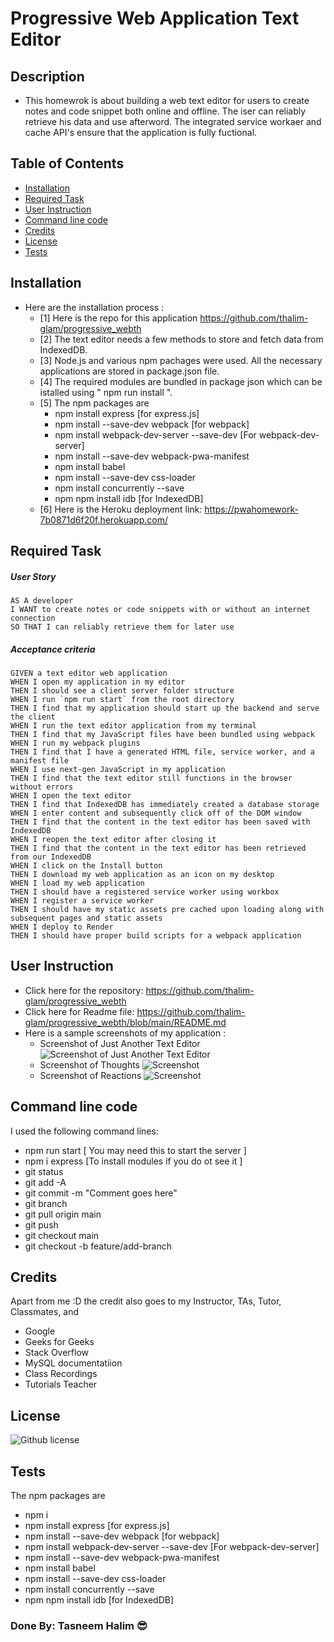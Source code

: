# Progressive Web Application Text Editor

## Description
- This homewrok is about building a web text editor for users to create notes and code snippet both online and offline. The iser can reliably retrieve his data and use afterword. The integrated service workaer and cache API's ensure that the application is fully fuctional.

## Table of Contents
  - [Installation](#installation)
  - [Required Task](#required-task)
  - [User Instruction](#user-instruction)
  - [Command line code](#command-line-code)
  - [Credits](#credits)
  - [License](#license)
  - [Tests](#tests)

## Installation

- Here are the installation process :
  - [1] Here is the repo for this application https://github.com/thalim-glam/progressive_webth
  - [2] The text editor needs a few methods to store and fetch data from IndexedDB.
  - [3] Node.js and various npm pachages were used. All the necessary applications are stored in package.json file.
  - [4] The required modules are bundled in package json which can be istalled using " npm run install ".
  - [5] The npm packages are
    - npm install express [for express.js]
    - npm install --save-dev webpack [for webpack]
    - npm install webpack-dev-server --save-dev [For webpack-dev-server]
    - npm install --save-dev webpack-pwa-manifest
    - npm install babel
    - npm install --save-dev css-loader
    - npm install concurrently --save
    - npm npm install idb [for IndexedDB]
  - [6] Here is the Heroku deployment link: https://pwahomework-7b0871d6f20f.herokuapp.com/

## Required Task 

##### User Story 
```
AS A developer
I WANT to create notes or code snippets with or without an internet connection
SO THAT I can reliably retrieve them for later use
```
##### Acceptance criteria
```
GIVEN a text editor web application
WHEN I open my application in my editor
THEN I should see a client server folder structure
WHEN I run `npm run start` from the root directory
THEN I find that my application should start up the backend and serve the client
WHEN I run the text editor application from my terminal
THEN I find that my JavaScript files have been bundled using webpack
WHEN I run my webpack plugins
THEN I find that I have a generated HTML file, service worker, and a manifest file
WHEN I use next-gen JavaScript in my application
THEN I find that the text editor still functions in the browser without errors
WHEN I open the text editor
THEN I find that IndexedDB has immediately created a database storage
WHEN I enter content and subsequently click off of the DOM window
THEN I find that the content in the text editor has been saved with IndexedDB
WHEN I reopen the text editor after closing it
THEN I find that the content in the text editor has been retrieved from our IndexedDB
WHEN I click on the Install button
THEN I download my web application as an icon on my desktop
WHEN I load my web application
THEN I should have a registered service worker using workbox
WHEN I register a service worker
THEN I should have my static assets pre cached upon loading along with subsequent pages and static assets
WHEN I deploy to Render
THEN I should have proper build scripts for a webpack application

```

## User Instruction

  - Click here for the repository: https://github.com/thalim-glam/progressive_webth 
  - Click here for Readme file: https://github.com/thalim-glam/progressive_webth/blob/main/README.md 
  - Here is a sample screenshots of my application :
    - Screenshot of Just Another Text Editor ![Screenshot of Just Another Text Editor](./image/Screenshot_User_friends.jpg)
    - Screenshot of Thoughts ![Screenshot](./image/Screenshot_Thought_reactions.jpg)
    - Screenshot of Reactions ![Screenshot](./image/Screenshot_Reactions.jpg)
    
## Command line code

I used the following command lines:
- npm run start [ You may need this to start the server ]
- npm i express [To install modules if you do ot see it ]
- git status
- git add -A
- git commit -m "Comment goes here"
- git branch
- git pull origin main
- git push
- git checkout main
- git checkout -b feature/add-branch

## Credits

Apart from me :D the credit also goes to my Instructor, TAs, Tutor, Classmates, and 
- Google 
- Geeks for Geeks
- Stack Overflow
- MySQL documentatiion
- Class Recordings
- Tutorials Teacher

## License
 ![Github license](https://img.shields.io/badge/license-MIT-blue.svg) 

## Tests
The npm packages are
  - npm i
  - npm install express [for express.js]
  - npm install --save-dev webpack [for webpack]
  - npm install webpack-dev-server --save-dev [For webpack-dev-server]
  - npm install --save-dev webpack-pwa-manifest
  - npm install babel
  - npm install --save-dev css-loader
  - npm install concurrently --save
  - npm npm install idb [for IndexedDB]

### Done By: Tasneem Halim 😎

